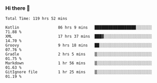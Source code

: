 ### Hi there 👋

<!--START_SECTION:waka-->

```text
Total Time: 119 hrs 52 mins

Kotlin                 86 hrs 9 mins   ██████████████████░░░░░░░   71.88 %
XML                    17 hrs 37 mins  ███▓░░░░░░░░░░░░░░░░░░░░░   14.70 %
Groovy                 9 hrs 18 mins   ██░░░░░░░░░░░░░░░░░░░░░░░   07.76 %
Gradle                 2 hrs 5 mins    ▒░░░░░░░░░░░░░░░░░░░░░░░░   01.75 %
Markdown               1 hr 56 mins    ▒░░░░░░░░░░░░░░░░░░░░░░░░   01.63 %
GitIgnore file         1 hr 25 mins    ▒░░░░░░░░░░░░░░░░░░░░░░░░   01.19 %
```

<!--END_SECTION:waka-->

<!--
**AndroidLion48/AndroidLion48** is a ✨ _special_ ✨ repository because its `README.md` (this file) appears on your GitHub profile.

Here are some ideas to get you started:

- 🔭 I’m currently working on becoming a full time professional software developer for Android Mobile Applications
- 🌱 I’m currently learning Kotlin, Jetpack Compose, and Android Studio.
- 👯 I’m looking to collaborate on Mobile Applications
- 🤔 I’m looking for help with career advancement.
- 💬 Ask me about my journey in entering the Software Development Industry
- 📫 How to reach me: Here
- 😄 Pronouns: Him
- ⚡ Fun fact: Something
-->
